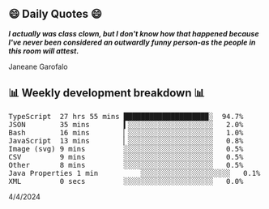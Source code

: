 ## 😄 Daily Quotes 😄

_**I actually was class clown, but I don't know how that happened because I've never been considered an outwardly funny person-as the people in this room will attest.**_

Janeane Garofalo



## 📊 Weekly development breakdown 📊

<pre>TypeScript  27 hrs 55 mins ███████████████████▉░  94.7%
JSON        35 mins        ▍░░░░░░░░░░░░░░░░░░░░   2.0%
Bash        16 mins        ▏░░░░░░░░░░░░░░░░░░░░   1.0%
JavaScript  13 mins        ▏░░░░░░░░░░░░░░░░░░░░   0.8%
Image (svg) 9 mins         ░░░░░░░░░░░░░░░░░░░░░   0.5%
CSV         9 mins         ░░░░░░░░░░░░░░░░░░░░░   0.5%
Other       8 mins         ░░░░░░░░░░░░░░░░░░░░░   0.5%
Java Properties 1 min          ░░░░░░░░░░░░░░░░░░░░░   0.1%
XML         0 secs         ░░░░░░░░░░░░░░░░░░░░░   0.0%</pre>

4/4/2024